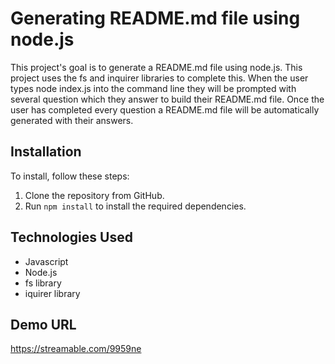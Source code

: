 # Generating README.md file using node.js

This project's goal is to generate a README.md file using node.js. This project uses the fs and inquirer libraries to complete this. When the user types node index.js into the command line they will be prompted with several question which they answer to build their README.md file. Once the user has completed every question a README.md file will be automatically generated with their answers. 


## Installation

To install, follow these steps:
1. Clone the repository from GitHub.
2. Run `npm install` to install the required dependencies.
    
## Technologies Used
- Javascript
- Node.js 
- fs library
- iquirer library

## Demo URL

https://streamable.com/9959ne
